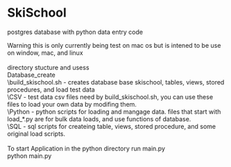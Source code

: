 # SkiSchool
postgres database with python data entry code

Warning this is only currently being test on mac os but is intened to be use on window, mac, and linux<br>
<br>
directory stucture and usess<br>
Database_create<br>
  \build_skischool.sh  - creates database base skischool, tables, views, stored procedures, and load test data<br>
  \CSV - test data csv files need by build_skischool.sh, you can use these files to load your own data by modifing them.<br>
  \Python - python scripts for loading and mangage data. files that start with load_*.py are for bulk data loads, and use functions of database.<br>
  \SQL - sql scripts for createing table, views, stored procedure, and some original load scripts.<br> 
 <br>
 To start Application in the python directory run main.py<br>
     python main.py
